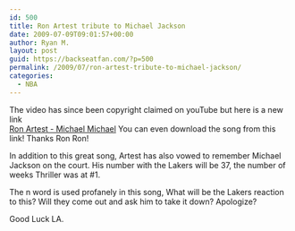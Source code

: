 ```yaml
---
id: 500
title: Ron Artest tribute to Michael Jackson
date: 2009-07-09T09:01:57+00:00
author: Ryan M.
layout: post
guid: https://backseatfan.com/?p=500
permalink: /2009/07/ron-artest-tribute-to-michael-jackson/
categories:
  - NBA
---
```


<div class="entry">
  <p>
    The video has since been copyright claimed on youTube but here is a new link<br /> <a href="http://www.thisis50.com/main/authorization/signUp?target=http%3A%2F%2Fwww.thisis50.com%2Fprofiles%2Fblogs%2Fron-artest-michael-michael-mj">Ron Artest - Michael Michael</a> You can even download the song from this link! Thanks Ron Ron!
  </p>

  <p>
    In addition to this great song, Artest has also vowed to remember Michael Jackson on the court. His number with the Lakers will be 37, the number of weeks Thriller was at #1.
  </p>

  <p>
    The n word is used profanely in this song, What will be the Lakers reaction to this? Will they come out and ask him to take it down? Apologize?
  </p>

  <p>
    Good Luck LA.
  </p>
</div>
